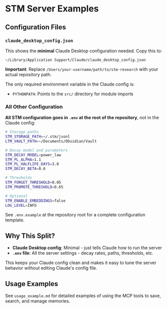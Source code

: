 # STM Server Examples

## Configuration Files

### `claude_desktop_config.json`

This shows the **minimal** Claude Desktop configuration needed. Copy this to:
```
~/Library/Application Support/Claude/claude_desktop_config.json
```

**Important**: Replace `/Users/your-username/path/to/stm-research` with your actual repository path.

The only required environment variable in the Claude config is:
- `PYTHONPATH`: Points to the `src/` directory for module imports

### All Other Configuration

**All STM configuration goes in `.env` at the root of the repository**, not in the Claude config:

```bash
# Storage paths
STM_STORAGE_PATH=~/.stm/jsonl
LTM_VAULT_PATH=~/Documents/Obsidian/Vault

# Decay model and parameters
STM_DECAY_MODEL=power_law
STM_PL_ALPHA=1.1
STM_PL_HALFLIFE_DAYS=3.0
STM_DECAY_BETA=0.6

# Thresholds
STM_FORGET_THRESHOLD=0.05
STM_PROMOTE_THRESHOLD=0.65

# Optional
STM_ENABLE_EMBEDDINGS=false
LOG_LEVEL=INFO
```

See `.env.example` at the repository root for a complete configuration template.

## Why This Split?

- **Claude Desktop config**: Minimal - just tells Claude how to run the server
- **`.env` file**: All the server settings - decay rates, paths, thresholds, etc.

This keeps your Claude config clean and makes it easy to tune the server behavior without editing Claude's config file.

## Usage Examples

See `usage_example.md` for detailed examples of using the MCP tools to save, search, and manage memories.
